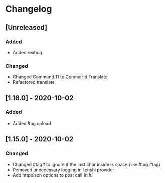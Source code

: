 # Changelog

## [Unreleased]
### Added
- Added rexbug
### Changed
- Changed Command.Tl to Command.Translate
- Refactored translate

## [1.16.0] - 2020-10-02
### Added
- Added !tag upload

## [1.15.0] - 2020-10-02
### Changed
- Changed #tag# to ignore if the last char inside is space (like #tag #tag)
- Removed unnecessary logging in tenshi provider
- Add httpoison options to post call in !tl
